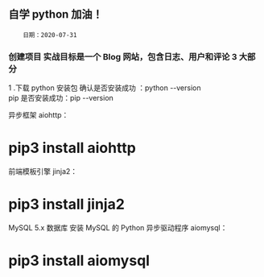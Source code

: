 ## 自学 python 加油！

        日期：2020-07-31

### 创建项目 实战目标是一个 Blog 网站，包含日志、用户和评论 3 大部分

1 .下载 python 安装包
确认是否安装成功 ：python --version  
pip 是否安装成功：pip --version

异步框架 aiohttp：

# pip3 install aiohttp

前端模板引擎 jinja2：

# pip3 install jinja2

MySQL 5.x 数据库 安装
MySQL 的 Python 异步驱动程序 aiomysql：

# pip3 install aiomysql
